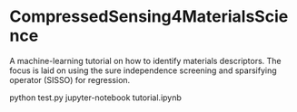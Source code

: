 # CompressedSensing4MaterialsScience
A machine-learning tutorial on how to identify materials descriptors. The focus is laid on using the sure independence screening and sparsifying operator (SISSO) for regression.

python test.py
jupyter-notebook tutorial.ipynb
